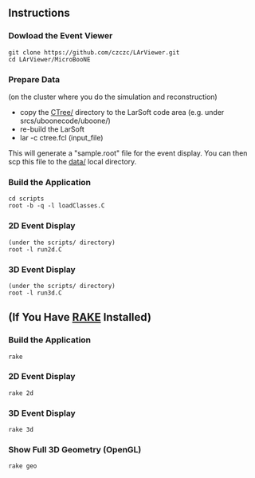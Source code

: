 ## Instructions

### Dowload the Event Viewer 

    git clone https://github.com/czczc/LArViewer.git
    cd LArViewer/MicroBooNE

### Prepare Data 

(on the cluster where you do the simulation and reconstruction)

* copy the [CTree/](https://github.com/czczc/LArViewer/tree/master/MicroBooNE/CTree) directory to the LarSoft code area (e.g. under srcs/uboonecode/uboone/)
* re-build the LarSoft
* lar -c ctree.fcl (input_file)

This will generate a "sample.root" file for the event display. You can then scp this file to the [data/](https://github.com/czczc/LArViewer/tree/master/MicroBooNE/data) local directory.

### Build the Application
    cd scripts
    root -b -q -l loadClasses.C

### 2D Event Display
    (under the scripts/ directory)
    root -l run2d.C

### 3D Event Display
    (under the scripts/ directory)
    root -l run3d.C


## (If You Have [RAKE](https://github.com/jimweirich/rake) Installed)

### Build the Application
    rake

### 2D Event Display

    rake 2d

### 3D Event Display
    
    rake 3d

### Show Full 3D Geometry (OpenGL)
    
    rake geo

